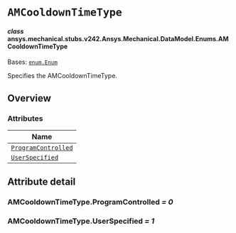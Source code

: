 # `AMCooldownTimeType`

<a id="ansys.mechanical.stubs.v242.Ansys.Mechanical.DataModel.Enums.AMCooldownTimeType"></a>

#### *class* ansys.mechanical.stubs.v242.Ansys.Mechanical.DataModel.Enums.AMCooldownTimeType

Bases: [`enum.Enum`](https://docs.python.org/3/library/enum.html#enum.Enum)

Specifies the AMCooldownTimeType.

<!-- !! processed by numpydoc !! -->

<a id="overview"></a>

## Overview

### Attributes

| Name |
| ------------------------------------------------------------------------------------------------------------------------------------------ |
| [`ProgramControlled`](#AMCooldownTimeType.ProgramControlled) |
| [`UserSpecified`](#AMCooldownTimeType.UserSpecified) |

<a id="attribute-detail"></a>

## Attribute detail

<a id="AMCooldownTimeType.ProgramControlled"></a>

### AMCooldownTimeType.ProgramControlled *= 0*

<a id="AMCooldownTimeType.UserSpecified"></a>

### AMCooldownTimeType.UserSpecified *= 1*


